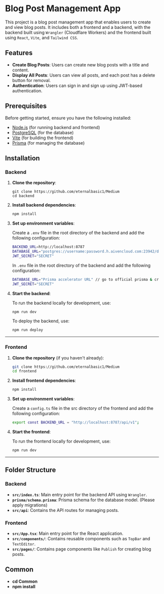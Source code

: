 # Blog Post Management App

This project is a blog post management app that enables users to create and view blog posts. It includes both a frontend and a backend, with the backend built using `Wrangler` (Cloudflare Workers) and the frontend built using `React`, `Vite`, and `Tailwind CSS`.

## Features

- **Create Blog Posts**: Users can create new blog posts with a title and content.
- **Display All Posts**: Users can view all posts, and each post has a delete button for removal.
- **Authentication**: Users can sign in and sign up using JWT-based authentication.

## Prerequisites

Before getting started, ensure you have the following installed:

- [Node.js](https://nodejs.org/) (for running backend and frontend)
- [PostgreSQL](https://www.postgresql.org/) (for the database)
- [Vite](https://vitejs.dev/) (for building the frontend)
- [Prisma](https://www.prisma.io/) (for managing the database)

## Installation

### Backend

1. **Clone the repository**:

    ```bash[
    git clone https://github.com/eternalbasic1/Medium
    cd backend
    ```

2. **Install backend dependencies**:

    ```bash
    npm install
    ```

3. **Set up environment variables**:

    Create a `.env` file in the root directory of the backend and add the following configuration:

    ```bash
    BACKEND_URL=http://localhost:8787
    DATABASE_URL="postgres://username:password.h.aivencloud.com:23942/defaultdb?sslmode=require"
    JWT_SECRET="SECRET"
    ```
    In  `.env` file in the root directory of the backend and add the following configuration:

    ```bash
    DATABASE_URL="Prisma accelerator URL" // go to official prisma & create prisma accelerator using already created postgres DB URL
    JWT_SECRET="SECRET"
    ```
    
4. **Start the backend**:

    To run the backend locally for development, use:

    ```bash
    npm run dev
    ```

    To deploy the backend, use:

    ```bash
    npm run deploy
    ```

---

### Frontend

1. **Clone the repository** (if you haven't already):

    ```bash
    git clone https://github.com/eternalbasic1/Medium
    cd frontend
    ```

2. **Install frontend dependencies**:

    ```bash
    npm install
    ```

3. **Set up environment variables**:

    Create a `config.ts` file in the src directory of the frontend and add the following configuration:

    ```bash
    export const BACKEND_URL = "http://localhost:8787/api/v1";
    ```

4. **Start the frontend**:

    To run the frontend locally for development, use:

    ```bash
    npm run dev
    ```

---

## Folder Structure

### Backend

- **`src/index.ts`**: Main entry point for the backend API using `Wrangler`.
- **`prisma/schema.prisma`**: Prisma schema for the database model. (Please apply migrations)
- **`src/api`**: Contains the API routes for managing posts.

### Frontend

- **`src/App.tsx`**: Main entry point for the React application.
- **`src/components/`**: Contains reusable components such as `TopBar` and `TextEditor`.
- **`src/pages/`**: Contains page components like `Publish` for creating blog posts.

## Common 
- **cd Common** 
- **npm install**
